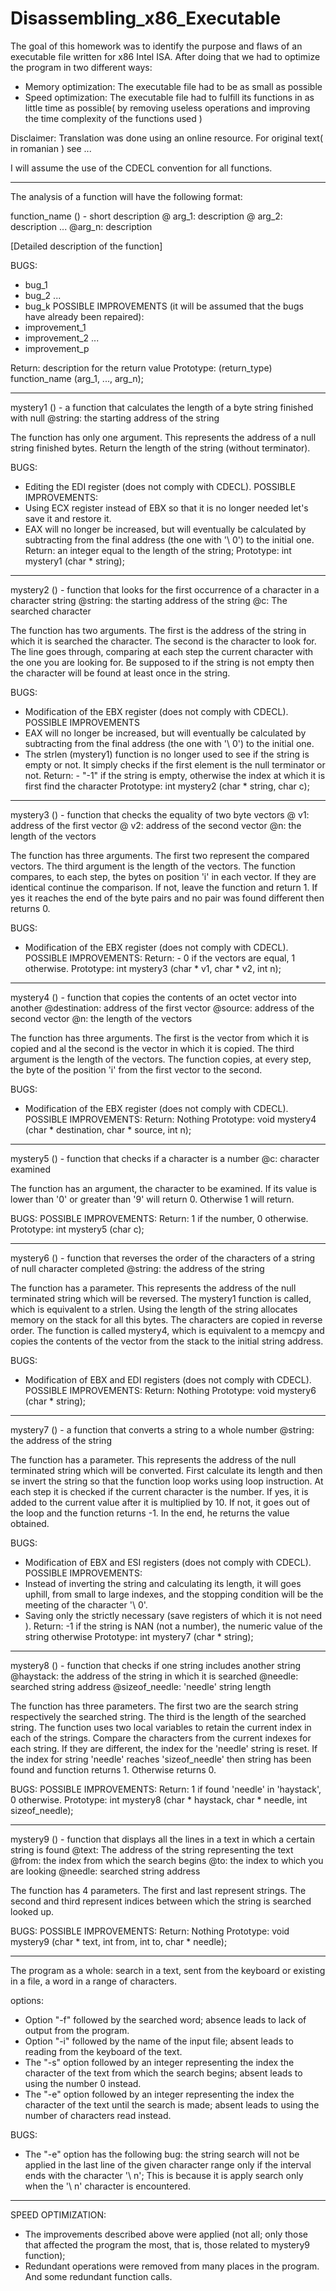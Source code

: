 # Disassembling_x86_Executable
  The goal of this homework was to identify the purpose and flaws of an executable file written for x86 Intel ISA. After doing that we had to optimize the program in two different ways: 
  - Memory optimization: The executable file had to be as small as possible 
  - Speed optimization: The executable file had to fulfill its functions in as little time as possible( by removing useless operations and improving the time complexity of the functions used )
  
 
 Disclaimer: Translation was done using an online resource. For original text( in romanian ) see ...
 
I will assume the use of the CDECL convention for all functions.
______________________________________________________________________________

The analysis of a function will have the following format:

function_name () - short description
@ arg_1: description
@ arg_2: description
...
@arg_n: description

[Detailed description of the function]

BUGS:
- bug_1
- bug_2
...
- bug_k
POSSIBLE IMPROVEMENTS (it will be assumed that the bugs have already been repaired):
- improvement_1
- improvement_2
...
- improvement_p

Return: description for the return value
Prototype: (return_type) function_name (arg_1, ..., arg_n);
______________________________________________________________________________

mystery1 () - a function that calculates the length of a byte string
finished with null
@string: the starting address of the string

The function has only one argument. This represents the address of a null string
finished bytes. Return the length of the string (without terminator).

BUGS:
- Editing the EDI register (does not comply with CDECL).
POSSIBLE IMPROVEMENTS:
- Using ECX register instead of EBX so that it is no longer needed
let's save it and restore it.
- EAX will no longer be increased, but will eventually be calculated by subtracting
from the final address (the one with '\ 0') to the initial one.
Return: an integer equal to the length of the string;
Prototype: int mystery1 (char * string);
______________________________________________________________________________

mystery2 () - function that looks for the first occurrence of a character in a
character string
@string: the starting address of the string
@c: The searched character

The function has two arguments. The first is the address of the string in which it is searched
the character. The second is the character to look for. The line goes through,
comparing at each step the current character with the one you are looking for. Be supposed to
if the string is not empty then the character will be found at least once in the string.

BUGS:
- Modification of the EBX register (does not comply with CDECL).
POSSIBLE IMPROVEMENTS
- EAX will no longer be increased, but will eventually be calculated by subtracting
from the final address (the one with '\ 0') to the initial one.
- The strlen (mystery1) function is no longer used to see if
the string is empty or not. It simply checks if the first element
is the null terminator or not.
Return: - "-1" if the string is empty, otherwise the index at which it is
first find the character
Prototype: int mystery2 (char * string, char c);
______________________________________________________________________________

mystery3 () - function that checks the equality of two byte vectors
@ v1: address of the first vector
@ v2: address of the second vector
@n: the length of the vectors

The function has three arguments. The first two represent the compared vectors.
The third argument is the length of the vectors. The function compares, to
each step, the bytes on position 'i' in each vector. If they are identical
continue the comparison. If not, leave the function and return 1. If yes
it reaches the end of the byte pairs and no pair was found
different then returns 0.

BUGS:
- Modification of the EBX register (does not comply with CDECL).
POSSIBLE IMPROVEMENTS:
Return: - 0 if the vectors are equal, 1 otherwise.
Prototype: int mystery3 (char * v1, char * v2, int n);
______________________________________________________________________________

mystery4 () - function that copies the contents of an octet vector into
another
@destination: address of the first vector
@source: address of the second vector
@n: the length of the vectors

The function has three arguments. The first is the vector from which it is copied and al
the second is the vector in which it is copied. The third argument is
the length of the vectors. The function copies, at every step, the byte of the position
'i' from the first vector to the second.

BUGS:
- Modification of the EBX register (does not comply with CDECL).
POSSIBLE IMPROVEMENTS:
Return: Nothing
Prototype: void mystery4 (char * destination, char * source, int n);
______________________________________________________________________________

mystery5 () - function that checks if a character is a number
@c: character examined

The function has an argument, the character to be examined. If its value is lower
than '0' or greater than '9' will return 0. Otherwise 1 will return.

BUGS:
POSSIBLE IMPROVEMENTS:
Return: 1 if the number, 0 otherwise.
Prototype: int mystery5 (char c);
______________________________________________________________________________

mystery6 () - function that reverses the order of the characters of a string
of null character completed
@string: the address of the string

The function has a parameter. This represents the address of the null terminated string which
will be reversed. The mystery1 function is called, which is equivalent to a
strlen. Using the length of the string allocates memory on the stack for all this
bytes. The characters are copied in reverse order. The function is called
mystery4, which is equivalent to a memcpy and copies the contents of the vector
from the stack to the initial string address.

BUGS:
- Modification of EBX and EDI registers (does not comply with CDECL).
POSSIBLE IMPROVEMENTS:
Return: Nothing
Prototype: void mystery6 (char * string);
______________________________________________________________________________

mystery7 () - a function that converts a string to a
whole number
@string: the address of the string

The function has a parameter. This represents the address of the null terminated string which
will be converted. First calculate its length and then se
invert the string so that the function loop works using
loop instruction. At each step it is checked if the current character is the number.
If yes, it is added to the current value after it is multiplied by 10.
If not, it goes out of the loop and the function returns -1. In the end, he returns
the value obtained.

BUGS:
- Modification of EBX and ESI registers (does not comply with CDECL).
POSSIBLE IMPROVEMENTS:
- Instead of inverting the string and calculating its length, it will
goes uphill, from small to large indexes, and the stopping condition
will be the meeting of the character '\ 0'.
- Saving only the strictly necessary (save registers of which it is not
need ).
Return: -1 if the string is NAN (not a number), the numeric value of the string
otherwise
Prototype: int mystery7 (char * string);
______________________________________________________________________________

mystery8 () - function that checks if one string includes another string
@haystack: the address of the string in which it is searched
@needle: searched string address
@sizeof_needle: 'needle' string length

The function has three parameters. The first two are the search string respectively
the searched string. The third is the length of the searched string. The function uses two
local variables to retain the current index in each of the strings.
Compare the characters from the current indexes for each string. If they are
different, the index for the 'needle' string is reset. If the index for
string 'needle' reaches 'sizeof_needle' then string has been found and function
returns 1. Otherwise returns 0.

BUGS:
POSSIBLE IMPROVEMENTS:
Return: 1 if found 'needle' in 'haystack', 0 otherwise.
Prototype: int mystery8 (char * haystack, char * needle, int sizeof_needle);
______________________________________________________________________________

mystery9 () - function that displays all the lines in a text in which
a certain string is found
@text: The address of the string representing the text
@from: the index from which the search begins
@to: the index to which you are looking
@needle: searched string address

The function has 4 parameters. The first and last represent strings.
The second and third represent indices between which the string is searched
looked up.

BUGS:
POSSIBLE IMPROVEMENTS:
Return: Nothing
Prototype: void mystery9 (char * text, int from, int to, char * needle);
______________________________________________________________________________

The program as a whole: search in a text, sent from the keyboard
or existing in a file, a word in a range of characters.

options:
- Option "-f" followed by the searched word; absence leads to lack of
output from the program.
- Option "-i" followed by the name of the input file; absent leads to
reading from the keyboard of the text.
- The "-s" option followed by an integer representing the index
the character of the text from which the search begins; absent leads to
using the number 0 instead.
- The "-e" option followed by an integer representing the index
the character of the text until the search is made; absent leads to
using the number of characters read instead.

BUGS:
- The "-e" option has the following bug: the string search will not be applied
in the last line of the given character range only if the interval
ends with the character '\ n'; This is because it is
apply search only when the '\ n' character is encountered.
______________________________________________________________________________

SPEED OPTIMIZATION:
- The improvements described above were applied (not all; only those
that affected the program the most, that is, those related to
mystery9 function);
- Redundant operations were removed from many places in the program. And
some redundant function calls.
